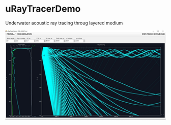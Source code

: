 # uRayTracerDemo
Underwater acoustic ray tracing throug layered medium

![screenshot](\pics\pic1.png)
